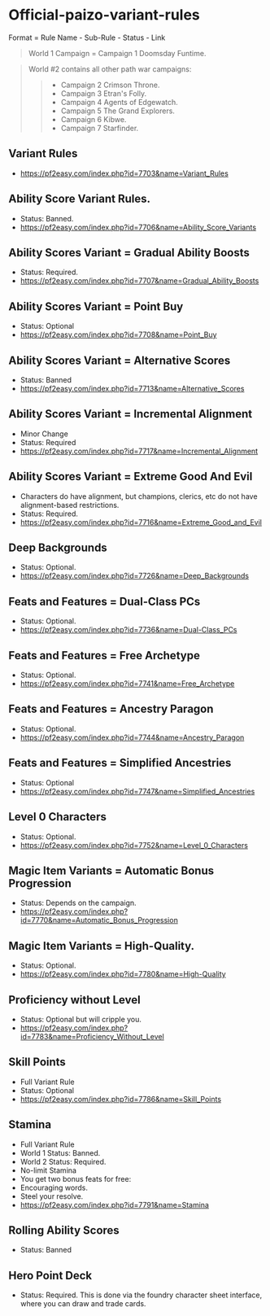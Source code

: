 # Official-paizo-variant-rules

Format = Rule Name - Sub-Rule - Status - Link

> World 1 Campaign = Campaign 1 Doomsday Funtime.

> World #2 contains all other path war campaigns:
>> - Campaign 2 Crimson Throne.
>> - Campaign 3 Etran's Folly.
>> - Campaign 4 Agents of Edgewatch.
>> - Campaign 5 The Grand Explorers.
>> - Campaign 6 Kibwe.
>> - Campaign 7 Starfinder.

## Variant Rules
- https://pf2easy.com/index.php?id=7703&name=Variant_Rules

## Ability Score Variant Rules.
- Status: Banned.
- https://pf2easy.com/index.php?id=7706&name=Ability_Score_Variants

## Ability Scores Variant = Gradual Ability Boosts
- Status: Required.
- https://pf2easy.com/index.php?id=7707&name=Gradual_Ability_Boosts

## Ability Scores Variant = Point Buy
- Status: Optional
- https://pf2easy.com/index.php?id=7708&name=Point_Buy

## Ability Scores Variant = Alternative Scores
- Status: Banned
- https://pf2easy.com/index.php?id=7713&name=Alternative_Scores

## Ability Scores Variant = Incremental Alignment
- Minor Change
- Status: Required
- https://pf2easy.com/index.php?id=7717&name=Incremental_Alignment

## Ability Scores Variant = Extreme Good And Evil
- Characters do have alignment, but champions, clerics, etc do not have alignment-based restrictions.
- Status: Required.
- https://pf2easy.com/index.php?id=7716&name=Extreme_Good_and_Evil

## Deep Backgrounds
- Status: Optional.
- https://pf2easy.com/index.php?id=7726&name=Deep_Backgrounds

## Feats and Features = Dual-Class PCs
- Status: Optional.
- https://pf2easy.com/index.php?id=7736&name=Dual-Class_PCs

## Feats and Features = Free Archetype
- Status: Optional.
- https://pf2easy.com/index.php?id=7741&name=Free_Archetype

## Feats and Features = Ancestry Paragon
- Status: Optional.
- https://pf2easy.com/index.php?id=7744&name=Ancestry_Paragon

## Feats and Features = Simplified Ancestries
- Status: Optional
- https://pf2easy.com/index.php?id=7747&name=Simplified_Ancestries

## Level 0 Characters
- Status: Optional.
- https://pf2easy.com/index.php?id=7752&name=Level_0_Characters

## Magic Item Variants = Automatic Bonus Progression
- Status: Depends on the campaign.
- https://pf2easy.com/index.php?id=7770&name=Automatic_Bonus_Progression

## Magic Item Variants = High-Quality.
- Status: Optional.
- https://pf2easy.com/index.php?id=7780&name=High-Quality

## Proficiency without Level
- Status: Optional but will cripple you.
- https://pf2easy.com/index.php?id=7783&name=Proficiency_Without_Level

## Skill Points
- Full Variant Rule
- Status: Optional
- https://pf2easy.com/index.php?id=7786&name=Skill_Points

## Stamina
- Full Variant Rule
- World 1 Status: Banned.
- World 2 Status: Required.
- No-limit Stamina
- You get two bonus feats for free:
- Encouraging words.
- Steel your resolve.
- https://pf2easy.com/index.php?id=7791&name=Stamina

## Rolling Ability Scores
- Status: Banned

## Hero Point Deck
- Status: Required.
This is done via the foundry character sheet interface, where you can draw and trade cards.
